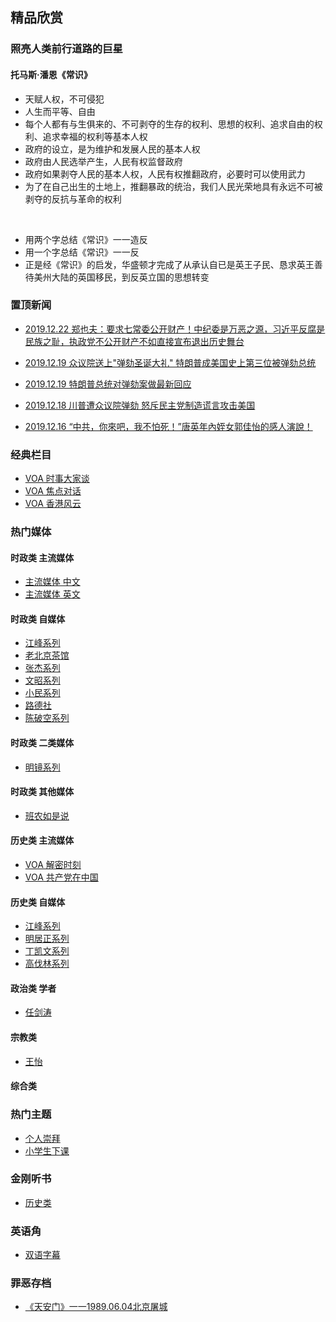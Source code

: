 ## 精品欣赏
### 照亮人类前行道路的巨星
#### 托马斯·潘恩《常识》
- 天赋人权，不可侵犯
- 人生而平等、自由
- 每个人都有与生俱来的、不可剥夺的生存的权利、思想的权利、追求自由的权利、追求幸福的权利等基本人权
- 政府的设立，是为维护和发展人民的基本人权
- 政府由人民选举产生，人民有权监督政府
- 政府如果剥夺人民的基本人权，人民有权推翻政府，必要时可以使用武力
- 为了在自己出生的土地上，推翻暴政的统治，我们人民光荣地具有永远不可被剥夺的反抗与革命的权利

<br>

- 用两个字总结《常识》一一造反
- 用一个字总结《常识》一一反
- 正是经《常识》的启发，华盛顿才完成了从承认自已是英王子民、恳求英王善待美州大陆的英国移民，到反英立国的思想转变


### 置顶新闻

- [2019.12.22 郑也夫：要求七常委公开财产！中纪委是万恶之源，习近平反腐是民族之耻，执政党不公开财产不如直接宣布退出历史舞台](https://youtu.be/_b9PTfqnrC0)

- [2019.12.19 众议院送上"弹劾圣诞大礼" 特朗普成美国史上第三位被弹劾总统](https://youtu.be/OnlaG1pDjVQ)

- [2019.12.19 特朗普总统对弹劾案做最新回应](https://youtu.be/6r61bfORiIw)

- [2019.12.18 川普遭众议院弹劾 怒斥民主党制造谎言攻击美国](https://youtu.be/q5wyUBw6byg)

- [2019.12.16 “中共，你來吧，我不怕死！”唐英年內姪女郭佳怡的感人演說！](https://youtu.be/jwqonc8t9qU)


### 经典栏目

 - [VOA 时事大家谈](https://summer200.github.io/content/VOA/CurrentEventsTalkShow)
 - [VOA 焦点对话    ](https://summer200.github.io/content/VOA/FocusDialogue)
 - [VOA 香港风云    ](https://summer200.github.io/content/VOA/HKSituation)

### 热门媒体
#### 时政类 主流媒体

- [主流媒体 中文](https://summer200.github.io/content/mediazh)
- [主流媒体 英文](https://summer200.github.io/content/mediaen)

#### 时政类 自媒体  
- [江峰系列    ](https://summer200.github.io/content/JiangFeng/JiangFeng01)
- [老北京茶馆](https://summer200.github.io/content/BJTeaHouse/BJTeaHouse)
- [张杰系列](https://summer200.github.io/content/ZhangJie/ZhangJie)
- [文昭系列](https://summer200.github.io/content/WenZhao/WenZhao)
- [小民系列](https://summer200.github.io/content/Xiaomin/Xiaomin)
- [路德社        ](https://summer200.github.io/content/LuDeMedia/LuDeMedia)
- [陈破空系列](https://summer200.github.io/content/ChenPokong/ChenPokong)

#### 时政类  二类媒体
- [明镜系列 ](https://summer200.github.io/content/MingJing/MingJingList)

#### 时政类  其他媒体
- [班农如是说](https://summer200.github.io/content/SteveBannon/SteveBannon)

#### 历史类 主流媒体
- [VOA 解密时刻](https://summer200.github.io/content/VOA/HistorysMysteries)
- [VOA 共产党在中国](https://summer200.github.io/content/VOA/CCPinChina)


#### 历史类 自媒体
- [江峰系列    ](https://summer200.github.io/content/JiangFeng/JiangFeng02)
- [明居正系列](https://summer200.github.io/content/MingJuzheng/MingJuzheng)
- [丁凯文系列](https://summer200.github.io/content/DingKaiwen/DingKaiwen)
- [高伐林系列](https://summer200.github.io/content/GaoFalin/GaoFalin)

#### 政治类 学者
- [任剑涛](https://summer200.github.io/content/RenJiantao/RenJiantao)

####  宗教类
- [王怡]()

#### 综合类

### 热门主题 
- [个人崇拜](https://summer200.github.io/content/PersonalWorship/PersonalWorship)
- [小学生下课](https://summer200.github.io/content/PrimaryScholar/PrimaryScholar)

### 金刚听书
- [历史类](https://summer200.github.io/content/ListentoBooks/History)

### 英语角
- [双语字幕](https://summer200.github.io/content/EnglishCorner/EnglishVideo)

### 罪恶存档
- [《天安门》一一1989.06.04北京屠城](https://youtu.be/uyauJ34d2K0)
